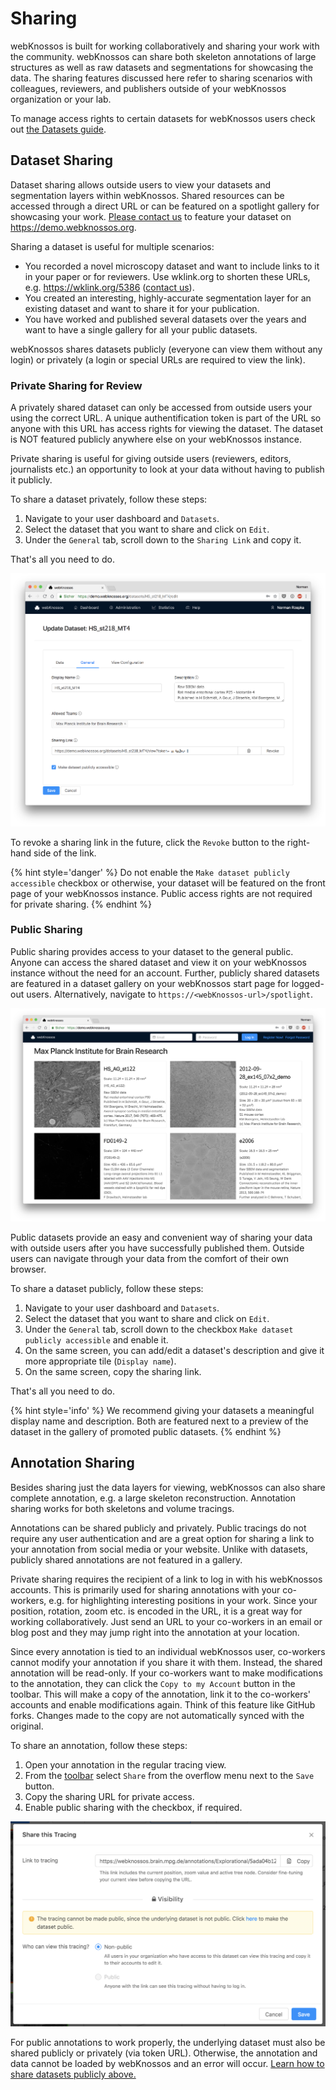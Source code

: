 # Sharing
webKnossos is built for working collaboratively and sharing your work with the community.
webKnossos can share both skeleton annotations of large structures as well as raw datasets and segmentations for showcasing the data.
The sharing features discussed here refer to sharing scenarios with colleagues, reviewers, and publishers outside of your webKnossos organization or your lab.

To manage access rights to certain datasets for webKnossos users check out [the Datasets guide](./datasets.md#dataset-permissions).

## Dataset Sharing

Dataset sharing allows outside users to view your datasets and segmentation layers within webKnossos.
Shared resources can be accessed through a direct URL or can be featured on a spotlight gallery for showcasing your work.
[Please contact us](mailto:hello@scalableminds.com) to feature your dataset on https://demo.webknossos.org.

Sharing a dataset is useful for multiple scenarios: 
- You recorded a novel microscopy dataset and want to include links to it in your paper or for reviewers. Use wklink.org to shorten these URLs, e.g. https://wklink.org/5386 ([contact us](mailto:hello@scalableminds.com)).
- You created an interesting, highly-accurate segmentation layer for an existing dataset and want to share it for your publication.
- You have worked and published several datasets over the years and want to have a single gallery for all your public datasets.

webKnossos shares datasets publicly (everyone can view them without any login) or privately (a login or special URLs are required to view the link).

### Private Sharing for Review
A privately shared dataset can only be accessed from outside users your using the correct URL.
A unique authentification token is part of the URL so anyone with this URL has access rights for viewing the dataset.
The dataset is NOT featured publicly anywhere else on your webKnossos instance.

Private sharing is useful for giving outside users (reviewers, editors, journalists etc.) an opportunity to look at your data without having to publish it publicly.

To share a dataset privately, follow these steps:

1. Navigate to your user dashboard and `Datasets`. 
2. Select the dataset that you want to share and click on `Edit`.
3. Under the `General` tab, scroll down to the `Sharing Link` and copy it. 

That's all you need to do.

![Configure the Datase Sharing](images/dataset_general.png)

To revoke a sharing link in the future, click the `Revoke` button to the right-hand side of the link.

{% hint style='danger' %}
Do not enable the `Make dataset publicly accessible` checkbox or otherwise, your dataset will be featured on the front page of your webKnossos instance.
Public access rights are not required for private sharing.
{% endhint %}

### Public Sharing
Public sharing provides access to your dataset to the general public.
Anyone can access the shared dataset and view it on your webKnossos instance without the need for an account.
Further, publicly shared datasets are featured in a dataset gallery on your webKnossos start page for logged-out users.
Alternatively, navigate to `https://<webKnossos-url>/spotlight`.

![Dataset Gallery view](images/spotlight.png)

Public datasets provide an easy and convenient way of sharing your data with outside users after you have successfully published them.
Outside users can navigate through your data from the comfort of their own browser.

To share a dataset publicly, follow these steps:

1. Navigate to your user dashboard and `Datasets`. 
2. Select the dataset that you want to share and click on `Edit`.
3. Under the `General` tab, scroll down to the checkbox `Make dataset publicly accessible` and enable it.
4. On the same screen, you can add/edit a dataset's description and give it more appropriate tile (`Display name`).
5. On the same screen, copy the sharing link.

That's all you need to do.

{% hint style='info' %}
We recommend giving your datasets a meaningful display name and description.
Both are featured next to a preview of the dataset in the gallery of promoted public datasets. 
{% endhint %}


## Annotation Sharing
Besides sharing just the data layers for viewing, webKnossos can also share complete annotation, e.g. a large skeleton reconstruction.
Annotation sharing works for both skeletons and volume tracings.

Annotations can be shared publicly and privately.
Public tracings do not require any user authentication and are a great option for sharing a link to your annotation from social media or your website.
Unlike with datasets, publicly shared annotations are not featured in a gallery.

Private sharing requires the recipient of a link to log in with his webKnossos accounts.
This is primarily used for sharing annotations with your co-workers, e.g. for highlighting interesting positions in your work.
Since your position, rotation, zoom etc. is encoded in the URL, it is a great way for working collaboratively.
Just send an URL to your co-workers in an email or blog post and they may jump right into the annotation at your location.

Since every annotation is tied to an individual webKnossos user, co-workers cannot modify your annotation if you share it with them.
Instead, the shared annotation will be read-only.
If your co-workers want to make modifications to the annotation, they can click the `Copy to my Account` button in the toolbar.
This will make a copy of the annotation, link it to the co-workers' accounts and enable modifications again.
Think of this feature like GitHub forks.
Changes made to the copy are not automatically synced with the original.

To share an annotation, follow these steps:

1. Open your annotation in the regular tracing view. 
2. From the [toolbar](./tracing_ui.md/#the-toolbar) select `Share` from the overflow menu next to the `Save` button.
3. Copy the sharing URL for private access.
4. Enable public sharing with the checkbox, if required.

![Configure the Annotation Sharing](images/tracing_ui_sharing.png)

For public annotations to work properly, the underlying dataset must also be shared publicly or privately (via token URL).
Otherwise, the annotation and data cannot be loaded by webKnossos and an error will occur.
[Learn how to share datasets publicly above.](#public-sharing)
